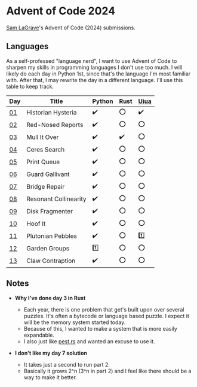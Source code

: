 # Advent of Code 2024

[Sam LaGrave](https://samlagrave.com/)'s Advent of Code (2024) submissions.

## Languages

As a self-professed "language nerd", I want to use Advent of Code to sharpen my skills in programming languages I don't use too much. I will likely do each day in Python 1st, since that's the language I'm most familiar with. After that, I may rewrite the day in a different language. I'll use this table to keep track.

| Day             | Title                 | Python              | Rust               | [Uiua](https://www.uiua.org) |
| --------------- | --------------------- | ------------------- | ------------------ | ---------------------------- |
| [01](./day01/)  | Historian Hysteria    | :heavy_check_mark:  | :o:                | :heavy_check_mark:           |
| [02](./day02/)  | Red-Nosed Reports     | :heavy_check_mark:  | :o:                | :o:                          |
| [03](./day03/)  | Mull It Over          | :heavy_check_mark:  | :heavy_check_mark: | :o:                          |
| [04](./day04/)  | Ceres Search          | :heavy_check_mark:  | :o:                | :o:                          |
| [05](./day05/)  | Print Queue           | :heavy_check_mark:  | :o:                | :o:                          |
| [06](./day06/)  | Guard Gallivant       | :heavy_check_mark:  | :o:                | :o:                          |
| [07](./day07/)  | Bridge Repair         | :heavy_check_mark:  | :o:                | :o:                          |
| [08](./day08/)  | Resonant Collinearity | :heavy_check_mark:  | :o:                | :o:                          |
| [09](./day09/)  | Disk Fragmenter       | :heavy_check_mark:  | :o:                | :o:                          |
| [10](./day10/)  | Hoof It               | :heavy_check_mark:  | :o:                | :o:                          |
| [11](./day11/)  | Plutonian Pebbles     | :heavy_check_mark:  | :o:                | :one:                        |
| [12](./day12/)  | Garden Groups         | :one:               | :o:                | :o:                          |
| [13](./day13/)  | Claw Contraption      | :heavy_check_mark:  | :o:                | :o:                          |

## Notes

- **Why I've done day 3 in Rust**
  - Each year, there is one problem that get's built upon over several puzzles. It's often a bytecode or language based puzzle. I expect it will be the memory system started today.
  - Because of this, I wanted to make a system that is more easily expandable.
  - I also just like [pest.rs](https://pest.rs) and wanted an excuse to use it.

- **I don't like my day 7 solution**
  - It takes just a second to run part 2.
  - Basically it grows 2^n (3^n in part 2) and I feel like there should be a way to make it better.
